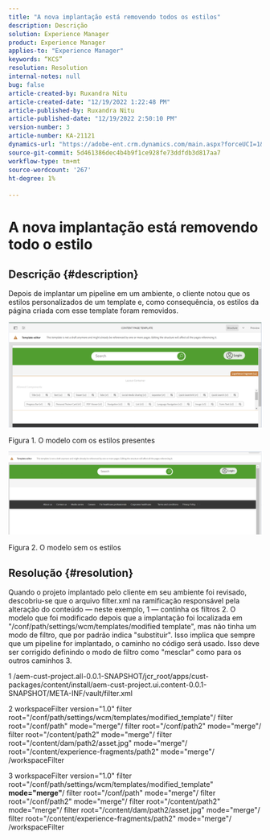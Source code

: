 ```yaml
---
title: "A nova implantação está removendo todos os estilos"
description: Descrição
solution: Experience Manager
product: Experience Manager
applies-to: "Experience Manager"
keywords: “KCS”
resolution: Resolution
internal-notes: null
bug: false
article-created-by: Ruxandra Nitu
article-created-date: "12/19/2022 1:22:48 PM"
article-published-by: Ruxandra Nitu
article-published-date: "12/19/2022 2:50:10 PM"
version-number: 3
article-number: KA-21121
dynamics-url: "https://adobe-ent.crm.dynamics.com/main.aspx?forceUCI=1&pagetype=entityrecord&etn=knowledgearticle&id=2d839138-a07f-ed11-81ac-6045bd006295"
source-git-commit: 5d461386dec4b4b9f1ce928fe73ddfdb3d817aa7
workflow-type: tm+mt
source-wordcount: '267'
ht-degree: 1%

---
```


# A nova implantação está removendo todo o estilo

## Descrição {#description}


Depois de implantar um pipeline em um ambiente, o cliente notou que os estilos personalizados de um template e, como consequência, os estilos da página criada com esse template foram removidos.



![](assets/___2e839138-a07f-ed11-81ac-6045bd006295___.png)

Figura 1. O modelo com os estilos presentes



![](assets/___32839138-a07f-ed11-81ac-6045bd006295___.png)

Figura 2. O modelo sem os estilos


## Resolução {#resolution}


Quando o projeto implantado pelo cliente em seu ambiente foi revisado, descobriu-se que o arquivo filter.xml na ramificação responsável pela alteração do conteúdo — neste exemplo, 1 — continha os filtros 2.
O modelo que foi modificado depois que a implantação foi localizada em &quot;/conf/path/settings/wcm/templates/modified template&quot;, mas não tinha um modo de filtro, que por padrão indica &quot;substituir&quot;.
Isso implica que sempre que um pipeline for implantado, o caminho no código será usado.
Isso deve ser corrigido definindo o modo de filtro como &quot;mesclar&quot; como para os outros caminhos 3.

1 /aem-cust-project.all-0.0.1-SNAPSHOT/jcr_root/apps/cust-packages/content/install/aem-cust-project.ui.content-0.0.1-SNAPSHOT/META-INF/vault/filter.xml

2 workspaceFilter version=&quot;1.0&quot; filter root=&quot;/conf/path/settings/wcm/templates/modified_template&quot;/ filter root=&quot;/conf/path&quot; mode=&quot;merge&quot;/ filter root=&quot;/conf/path2&quot; mode=&quot;merge&quot;/ filter root=&quot;/content/path2&quot; mode=&quot;merge&quot;/ filter root=&quot;/content/dam/path2/asset.jpg&quot; mode=&quot;merge&quot;/ root=&quot;/content/experience-fragments/path2&quot; mode=&quot;merge&quot;/ /workspaceFilter

3 workspaceFilter version=&quot;1.0&quot; filter root=&quot;/conf/path/settings/wcm/templates/modified_template&quot; <b>mode=&quot;merge&quot;</b>/ filter root=&quot;/conf/path&quot; mode=&quot;merge&quot;/ filter root=&quot;/conf/path2&quot; mode=&quot;merge&quot;/ filter root=&quot;/content/path2&quot; mode=&quot;merge&quot;/ filter root=&quot;/content/dam/path2/asset.jpg&quot; mode=&quot;merge&quot;/ filter root=&quot;/content/experience-fragments/path2&quot; mode=&quot;merge&quot;/ /workspaceFilter
